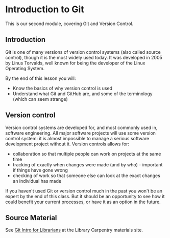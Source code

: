 Introduction to Git
===================

This is our second module, covering Git and Version Control.

Introduction
------------

Git is one of many versions of version control systems (also called source control), though it is the most widely used today.  It was developed in 2005 by Linus Torvalds, well known for being the developer of the Linux Operating System.

By the end of this lesson you will:

- Know the basics of why version control is used
- Understand what Git and GitHub are, and some of the terminology (which can seem strange)

Version control
---------------

Version control systems are developed for, and most commonly used in, software engineering.  All major software projects will use some version control system: it is almost impossible to manage a serious software development project without it.  Version controls allows for:

- collaboration so that multiple people can work on projects at the same time
- tracking of exactly when changes were made (and by who) - important if things have gone wrong
- checking of work so that someone else can look at the exact changes an individual has made

If you haven't used Git or version control much in the past you won't be an expert by the end of this class.  But it should be an opportunity to see how it could benefit your current processes, or have it as an option in the future.

Source Material
---------------

See [Git Intro for Librarians](http://data-lessons.github.io/library-git/) at the Library Carpentry materials site.